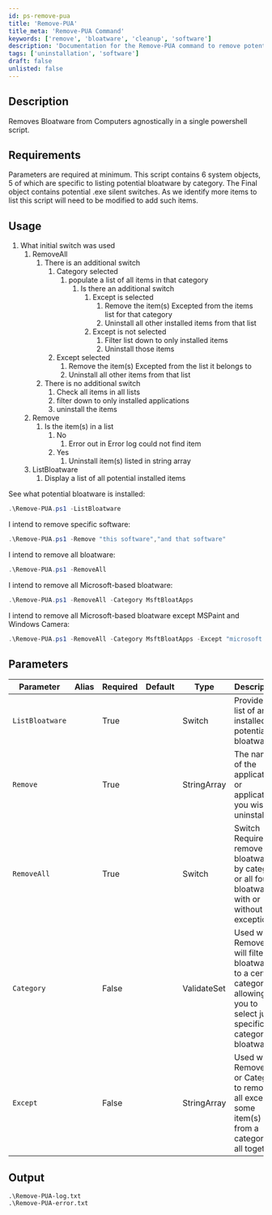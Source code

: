 ```yaml
---
id: ps-remove-pua
title: 'Remove-PUA'
title_meta: 'Remove-PUA Command'
keywords: ['remove', 'bloatware', 'cleanup', 'software']
description: 'Documentation for the Remove-PUA command to remove potentially unwanted applications (PUA) from computers.'
tags: ['uninstallation', 'software']
draft: false
unlisted: false
---
```

## Description
Removes Bloatware from Computers agnostically in a single powershell script.


## Requirements
Parameters are required at minimum.
This script contains 6 system objects, 5 of which are specific to listing potential bloatware by category. The Final object contains potential .exe silent switches.  As we identify more items to list this script will need to be modified to add such items.

## Usage
1. What initial switch was used
    1. RemoveAll
        1. There is an additional switch
            1. Category selected
                1. populate a list of all items in that category
                    1. Is there an additional switch
                        1. Except is selected
                            1. Remove the item(s) Excepted from the items list for that category
                            2. Uninstall all other installed items from that list
                        2. Except is not selected
                            1. Filter list down to only installed items
                            2. Uninstall those items
            2. Except selected
                1. Remove the item(s) Excepted from the list it belongs to
                2. Uninstall all other items from that list
        2. There is no additional switch
            1. Check all items in all lists
            2. filter down to only installed applications
            3. uninstall the items
    2. Remove
        1. Is the item(s) in a list
            1. No
                1.  Error out in Error log could not find item
            2. Yes
                1. Uninstall item(s) listed in string array
    3. ListBloatware
        1. Display a list of all potential installed items



See what potential bloatware is installed:
```powershell
.\Remove-PUA.ps1 -ListBloatware 
```
I intend to remove specific software:
```powershell
.\Remove-PUA.ps1 -Remove "this software","and that software" 
```
I intend to remove all bloatware:
```powershell
.\Remove-PUA.ps1 -RemoveAll
```
I intend to remove all Microsoft-based bloatware:
```powershell
.\Remove-PUA.ps1 -RemoveAll -Category MsftBloatApps
```
I intend to remove all Microsoft-based bloatware except MSPaint and Windows Camera:
```powershell
.\Remove-PUA.ps1 -RemoveAll -Category MsftBloatApps -Except "microsoft.mspaint","microsoft.windowscamera"
```

## Parameters
| Parameter         | Alias | Required  | Default   | Type        | Description                               |
| ----------------- | ----- | --------- | --------- | ---------   | ----------------------------------------- |
| `ListBloatware`   |       | True      |           | Switch      | Provides a list of any installed potential bloatware |
| `Remove`          |       | True      |           | StringArray | The name of the application or applications you wish to uninstall |
| `RemoveAll`       |       | True      |           | Switch      | Switch Required to remove all bloatware by category or all found bloatware with or without exceptions|
| `Category`        |       | False     |           | ValidateSet | Used with RemoveAll will filter bloatware to a certain category allowing you to select just a specific category of bloatware         |
| `Except`          |       | False     |           | StringArray | Used with RemoveAll or Category to remove all except some item(s) from a category or all together|

## Output

    .\Remove-PUA-log.txt
    .\Remove-PUA-error.txt
